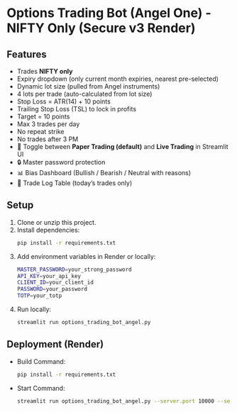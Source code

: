 # Options Trading Bot (Angel One) - NIFTY Only (Secure v3 Render)

## Features
- Trades **NIFTY only**
- Expiry dropdown (only current month expiries, nearest pre-selected)
- Dynamic lot size (pulled from Angel instruments)
- 4 lots per trade (auto-calculated from lot size)
- Stop Loss = ATR(14) + 10 points
- Trailing Stop Loss (TSL) to lock in profits
- Target = 10 points
- Max 3 trades per day
- No repeat strike
- No trades after 3 PM
- 🔘 Toggle between **Paper Trading (default)** and **Live Trading** in Streamlit UI
- 🔒 Master password protection
- 📊 Bias Dashboard (Bullish / Bearish / Neutral with reasons)
- 📑 Trade Log Table (today’s trades only)

## Setup
1. Clone or unzip this project.
2. Install dependencies:
   ```bash
   pip install -r requirements.txt
   ```
3. Add environment variables in Render or locally:
   ```bash
   MASTER_PASSWORD=your_strong_password
   API_KEY=your_api_key
   CLIENT_ID=your_client_id
   PASSWORD=your_password
   TOTP=your_totp
   ```
4. Run locally:
   ```bash
   streamlit run options_trading_bot_angel.py
   ```

## Deployment (Render)
- Build Command:
  ```bash
  pip install -r requirements.txt
  ```
- Start Command:
  ```bash
  streamlit run options_trading_bot_angel.py --server.port 10000 --server.address 0.0.0.0
  ```
